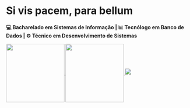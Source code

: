 # Si vis pacem, para bellum
<b>💻 Bacharelado em Sistemas de Informação | <b> 📊 Tecnólogo em Banco de Dados |<b> ⚙️ Técnico em Desenvolvimento de Sistemas 
<div>
    <a href="https://github.com/vikttorcostta">
        <img height=160 align="center" src="https://github-readme-stats.vercel.app/api?username=vikttorcostta&show_icons=true&theme=tokyonight&layout=compact&count_private=true&include_all_commits=true&show_owner=true&repo=github-readme-stats" />
        <img height=160 align="center" src="https://github-readme-stats.vercel.app/api/top-langs?username=vikttorcostta&theme=tokyonight&layout=compact&top-langs&card_width=320" />
        <img src="https://img.itch.zone/aW1nLzcxMjUwMDYuZ2lm/original/wuLmgb.gif"/>
    </a>
</div>
